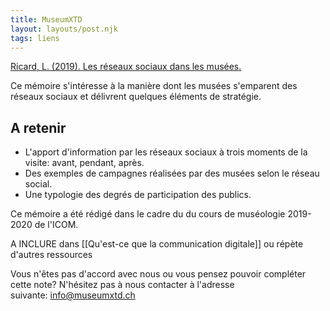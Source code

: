 ```yaml
---
title: MuseumXTD
layout: layouts/post.njk
tags: liens
---
```

[Ricard, L. (2019). Les réseaux sociaux dans les musées.](https://www.museums.ch/fr/assets/files/dossiers_f/Bildung/Travaux%20certificat/2019-2020/Ricard.pdf)

Ce mémoire s'intéresse à la manière dont les musées s'emparent des réseaux sociaux et délivrent quelques éléments de stratégie. 

## A retenir
- L'apport d'information par les réseaux sociaux à trois moments de la visite: avant, pendant, après. 
- Des exemples de campagnes réalisées par des musées selon le réseau social.  
- Une typologie des degrés de participation des publics. 
  
Ce mémoire a été rédigé dans le cadre du du cours de muséologie 2019-2020 de l'ICOM. 

A INCLURE dans [[Qu'est-ce que la communication digitale]] ou répète d'autres ressources

Vous n'êtes pas d'accord avec nous ou vous pensez pouvoir compléter cette note? N'hésitez pas à nous contacter à l'adresse suivante: [info@museumxtd.ch](mailto:info@museumxtd.ch)